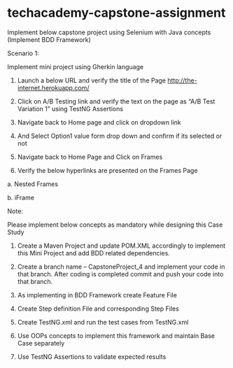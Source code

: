 # techacademy-capstone-assignment

Implement below capstone project using Selenium with Java concepts (Implement BDD Framework)

Scenario 1:

Implement mini project using Gherkin language

1. Launch a below URL and verify the title of the Page http://the-internet.herokuapp.com/

2. Click on A/B Testing link and verify the text on the page as “A/B Test Variation 1” using TestNG Assertions

3. Navigate back to Home page and click on dropdown link

4. And Select Option1 value form drop down and confirm if its selected or not

5. Navigate back to Home Page and Click on Frames

6. Verify the below hyperlinks are presented on the Frames Page

a. Nested Frames

b. iFrame

Note:

Please implement below concepts as mandatory while designing this Case Study

1. Create a Maven Project and update POM.XML accordingly to implement this Mini Project and add BDD related dependencies.

2. Create a branch name – CapstoneProject_4 and implement your code in that branch. After coding is completed commit and push your code into that branch.

3. As implementing in BDD Framework create Feature File

4. Create Step definition File and corresponding Step Files

5. Create TestNG.xml and run the test cases from TestNG.xml

6. Use OOPs concepts to implement this framework and maintain Base Case separately

7. Use TestNG Assertions to validate expected results
